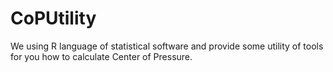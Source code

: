 CoPUtility
==========

We using R language of statistical software and provide some utility of tools for you how to calculate Center of Pressure.
